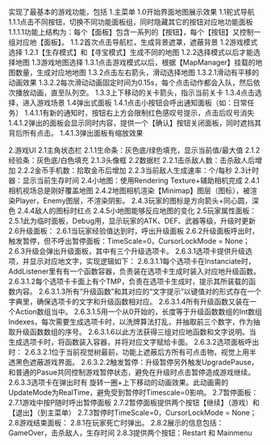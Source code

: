 实现了最基本的游戏功能，包括
1.主菜单
	1.0开始界面地图展示效果
	1.1舵式导航
		1.1.1点击不同按钮，切换不同功能面板组，同时隐藏其它的按钮对应地功能面板
			1.1.1.1功能上结构为：每个【面板】包含一系列的【按钮】，每个【按钮】又控制一组对应地【面板】。
		1.1.2首次点击导航栏，生成背景遮罩，遮蔽背景
	1.2游戏模式选择
		1.2.1【生存模式】和【寻宝模式】生成不同的地图
		1.2.2选择模式以后才能选择地图
	1.3游戏地图选择
		1.3.1点击游戏模式以后，根据【MapManager】挂载的地图数量，生成对应地地图
		1.3.2点击左右箭头，滑动选择地图
			1.3.2.1滑动有平移的动画效果
			1.3.2.2每次滑动动画固定时间为0.15s，每个点击动作都会入队，然后依次播放动画，直至队列空。
		1.3.3上下移动的关卡箭头，指示当前关卡
		1.3.4点击选择，进入游戏场景
	1.4弹出式面板
		1.4.1点击小按钮会呼出通知面板（如：日常任务）
			1.4.1.1有新的通知时，按钮右上方会限制红色感叹号提示，点击后叹号消失
			1.4.1.2弹出的面板会显示同时内容，提供一个【确认】按钮关闭面板，同时遮挡其背后所有点击。
			1.4.1.3弹出面板有缩放效果
			
2.游戏UI
	2.1主角状态栏
		2.1.1生命条：灰色底/绿色填充，显示当前值/最大值
		2.1.2经验条：灰色底/白色填充
		2.1.3头像框
	2.2数据栏
		2.2.1击杀敌人数：击杀敌人后增加
		2.2.2金币手机数：拾取金币后增加
		2.2.3当前敌人生成速率：个/每秒
	2.3计时器：显示当前生存时间
	2.4小地图：使用Rendering Texture+辅助相机完成
		2.4.1相机视场总是刚好覆盖地图
		2.4.2地图相机渲染【Minimap】图层（图标），被渲染Player，Enemy图层，不渲染阴影。
		2.4.3玩家的图标是方向箭头+同心圆，深色
		2.4.4敌人的图标时红点
		2.4.5小地图能够反应地图的变化
	2.5玩家属性面板：
		2.5.1此为临时面板，Debug用，显示玩家的ATK、DEF、武器等级，升级时更新
	2.6升级面板：
		2.6.1当玩家经验值达到时，呼出升级面板
		2.6.2升级面板呼出时，触发暂停，但不呼出暂停面板：TimeScale=0，CursorLockMode = None；
		2.6.3升级会弹出升级面板，其中有三个升级选项卡。
			2.6.3.1选项卡提供升级选项，并显示对应地文字，实现逻辑如下：
				2.6.3.1.1每个选项卡在Instanciate时，AddListener里有有一个函数容器，负责装在选项卡生成时装入对应地升级函数。
				2.6.3.1.2每个选项卡卡面上有个TMP，负责在选项卡生成时，提示其所装载的函数内容。
				2.6.3.1.3所有“升级函数”和其对应的“文字提示”以键值对的形式存在一个字典里，确保选项卡的文字和升级函数相对应。
				2.6.3.1.4所有升级函数又装在一个Action数组当中。
				2.6.3.1.5用一个从0开始的，长度等于升级函数数组的Int数组Indexes，每次需要生成选项卡时，以洗牌算法打乱，并抽取前三个数字，作为抽取升级函数数组的序号。
				2.6.3.1.6以此方法获得三组对应地函数和文字说明。当生成选项卡时，将函数装入容器，并将对应文字赋给卡面。
			2.6.3.2选项面板呼出时：
				2.6.3.2.1位于当前视觉树最前，功能上遮蔽后方所有可点击物，视觉上用半透黑色遮蔽游戏界面。
				2.6.3.2.2触发暂停：升级暂停另外触发UpgradePause，和普通的Pasue共同控制游戏暂停状态，避免在升级时点击暂停造成游戏继续。
			2.6.3.3选项卡在弹出时有 旋转一圈+上下移动的动画效果。此动画需的UpdateMode为RealTime，避免受到暂停时Timescale=0影响。
	2.7暂停面板：
		2.7.1游戏中按P随时呼出暂停面板
		2.7.2暂停面板提供两个按钮【继续】（游戏）和【退出】（到主菜单）
		2.7.3暂停时TimeScale=0，CursorLockMode = None；
	2.8游戏结束面板：
		2.8.1在玩家死亡时弹出。
		2.8.2展示的信息包括：GameOver，击杀敌人，生存时间
		2.8.3提供两个按钮：Restart 和 Mainmenu

		
		

 
